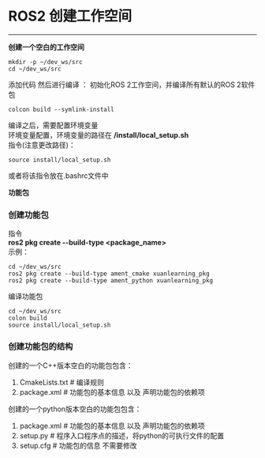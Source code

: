 ROS2 创建工作空间
========================
-----------------------------------------
**创建一个空白的工作空间**
 ```
 mkdir -p ~/dev_ws/src
 cd ~/dev_ws/src
 ```
添加代码
然后进行编译 ： 初始化ROS 2工作空间，并编译所有默认的ROS 2软件包
```
colcon build --symlink-install
```
编译之后，需要配置环境变量  
环境变量配置，环境变量的路径在 **/install/local_setup.sh**  
指令(注意更改路径)：
```
source install/local_setup.sh
```
或者将该指令放在.bashrc文件中


**功能包**
### 创建功能包
指令  
**ros2 pkg create --build-type <build-type><package_name>**  
示例：
```
cd ~/dev_ws/src
ros2 pkg create --build-type ament_cmake xuanlearning_pkg
ros2 pkg create --build-type ament_python xuanlearning_pkg
```
编译功能包
```
cd ~/dev_ws/src
colon build
source install/local_setup.sh
```

### 创建功能包的结构
创建的一个C++版本空白的功能包包含：
1. CmakeLists.txt    # 编译规则
2. package.xml       # 功能包的基本信息 以及 声明功能包的依赖项

创建的一个python版本空白的功能包包含：
1. package.xml       # 功能包的基本信息 以及 声明功能包的依赖项
3. setup.py          # 程序入口程序点的描述，将python的可执行文件的配置
2. setup.cfg         # 功能包的信息 不需要修改
